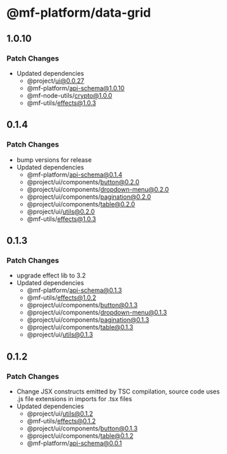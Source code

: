 # @mf-platform/data-grid

## 1.0.10

### Patch Changes

- Updated dependencies
  - @project/ui@0.0.27
  - @mf-platform/api-schema@1.0.10
  - @mf-node-utils/crypto@1.0.0
  - @mf-utils/effects@1.0.3

## 0.1.4

### Patch Changes

- bump versions for release
- Updated dependencies
  - @mf-platform/api-schema@0.1.4
  - @project/ui/components/button@0.2.0
  - @project/ui/components/dropdown-menu@0.2.0
  - @project/ui/components/pagination@0.2.0
  - @project/ui/components/table@0.2.0
  - @project/ui/utils@0.2.0
  - @mf-utils/effects@1.0.3

## 0.1.3

### Patch Changes

- upgrade effect lib to 3.2
- Updated dependencies
  - @mf-platform/api-schema@0.1.3
  - @mf-utils/effects@1.0.2
  - @project/ui/components/button@0.1.3
  - @project/ui/components/dropdown-menu@0.1.3
  - @project/ui/components/pagination@0.1.3
  - @project/ui/components/table@0.1.3
  - @project/ui/utils@0.1.3

## 0.1.2

### Patch Changes

- Change JSX constructs emitted by TSC compilation, source code uses .js file extensions in imports for .tsx files
- Updated dependencies
  - @project/ui/utils@0.1.2
  - @mf-utils/effects@0.1.2
  - @project/ui/components/button@0.1.3
  - @project/ui/components/table@0.1.2
  - @mf-platform/api-schema@0.0.1
